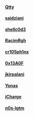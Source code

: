 #### [Qtty](https://github.com/Qtty)

#### [saidziani](https://github.com/saidziani)

#### [shellc0d3](https://github.com/shellc0d3)

#### [RacimRgh](https://github.com/RacimRgh)

#### [cr105ph1nx](https://github.com/cr105ph1nx)

#### [0x13A0F](https://github.com/0x13A0F)
#### [jkirpalani](https://github.com/jkirpalani)
#### [Yonas](https://github.com/YuYuna)

#### [iCharge](https://github.com/icharge)

#### [n0x-lgtm](https://github.com/n0x-lgtm)
